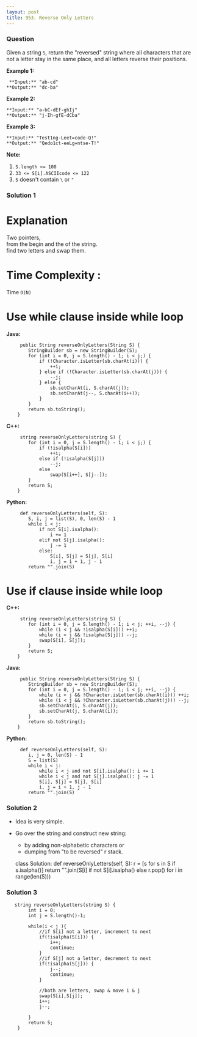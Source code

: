 ```yaml
---
layout: post
title: 953. Reverse Only Letters
---
```

### Question
Given a string `S`, return the "reversed" string where all characters that are
not a letter stay in the same place, and all letters reverse their positions.



 **Example 1:**

    
    
     **Input:** "ab-cd"
    **Output:** "dc-ba"
    

**Example 2:**

    
    
    **Input:** "a-bC-dEf-ghIj"
    **Output:** "j-Ih-gfE-dCba"
    

**Example 3:**

    
    
    **Input:** "Test1ng-Leet=code-Q!"
    **Output:** "Qedo1ct-eeLg=ntse-T!"
    



 **Note:**

  1. `S.length <= 100`
  2. `33 <= S[i].ASCIIcode <= 122` 
  3. `S` doesn't contain `\` or `"`

### Solution 1
#  **Explanation**

Two pointers,  
from the begin and the of the string.  
find two letters and swap them.  
  

#  **Time Complexity** :

Time `O(N)`  
  

# Use while clause inside while loop

 **Java:**

    
    
         public String reverseOnlyLetters(String S) {
            StringBuilder sb = new StringBuilder(S);
            for (int i = 0, j = S.length() - 1; i < j;) {
                if (!Character.isLetter(sb.charAt(i))) {
                    ++i;
                } else if (!Character.isLetter(sb.charAt(j))) {
                    --j;
                } else {
                    sb.setCharAt(i, S.charAt(j));
                    sb.setCharAt(j--, S.charAt(i++));
                }
            }
            return sb.toString();
        }
    

**C++:**

    
    
         string reverseOnlyLetters(string S) {
            for (int i = 0, j = S.length() - 1; i < j;) {
                if (!isalpha(S[i]))
                    ++i;
                else if (!isalpha(S[j]))
                    --j;
                else
                    swap(S[i++], S[j--]);
            }
            return S;
        }
    

**Python:**

    
    
         def reverseOnlyLetters(self, S):
            S, i, j = list(S), 0, len(S) - 1
            while i < j:
                if not S[i].isalpha():
                    i += 1
                elif not S[j].isalpha():
                    j -= 1
                else:
                    S[i], S[j] = S[j], S[i]
                    i, j = i + 1, j - 1
            return "".join(S)
    

  

# Use if clause inside while loop

**C++:**

    
    
         string reverseOnlyLetters(string S) {
            for (int i = 0, j = S.length() - 1; i < j; ++i, --j) {
                while (i < j && !isalpha(S[i])) ++i;
                while (i < j && !isalpha(S[j])) --j;
                swap(S[i], S[j]);
            }
            return S;
        }
    

**Java:**

    
    
         public String reverseOnlyLetters(String S) {
            StringBuilder sb = new StringBuilder(S);
            for (int i = 0, j = S.length() - 1; i < j; ++i, --j) {
                while (i < j && !Character.isLetter(sb.charAt(i))) ++i;
                while (i < j && !Character.isLetter(sb.charAt(j))) --j;
                sb.setCharAt(i, S.charAt(j));
                sb.setCharAt(j, S.charAt(i));
            }
            return sb.toString();
        }
    

**Python:**

    
    
         def reverseOnlyLetters(self, S):
            i, j = 0, len(S) - 1
            S = list(S)
            while i < j:
                while i < j and not S[i].isalpha(): i += 1
                while i < j and not S[j].isalpha(): j -= 1
                S[i], S[j] = S[j], S[i]
                i, j = i + 1, j - 1
            return "".join(S)
    


### Solution 2
  * Idea is very simple.
  * Go over the string and construct new string:
    * by adding non-alphabetic characters or
    * dumping from "to be reversed" r stack.

    
    
    class Solution:
        def reverseOnlyLetters(self, S):
            r = [s for s in S if s.isalpha()]
            return "".join(S[i] if not S[i].isalpha() else r.pop() for i in range(len(S)))
    


### Solution 3
    
    
       string reverseOnlyLetters(string S) {
            int i = 0;
            int j = S.length()-1;
            
            while(i < j ){
                //if S[i] not a letter, increment to next
                if(!isalpha(S[i])) {
                    i++;
                    continue;
                }
                //if S[j] not a letter, decrement to next
                if(!isalpha(S[j])) {
                    j--;
                    continue;
                }
                
                //both are letters, swap & move i & j
                swap(S[i],S[j]);
                i++;
                j--;
                
            }       
            return S;
        }
    



